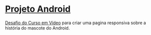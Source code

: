 # [Projeto Android](https://devjonny4.github.io/projeto-android/)
[Desafio do Curso em Vídeo](https://www.youtube.com/watch?v=xS2D9x8odoE&list=PLHz_AreHm4dlUpEXkY1AyVLQGcpSgVF8s&index=30&t=341s) para criar uma pagina responsiva sobre a história do mascote do Android.

